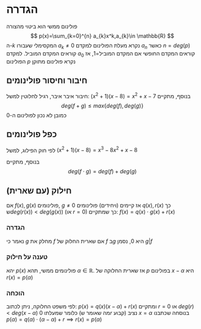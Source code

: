 # הגדרה
פולינום ממשי הוא ביטוי מהצורה
$$
p(x)=\sum_{k=0}^{n} a_{k}x^k,a_{k}\in \mathbb{R}
$$
ה-$k$ המקסימלי שעבורו $a_{k}\neq 0$ נקרא מעלת הפולינום
למקדם $a_{n}$ כאשר $n=deg(p)$ קוראים המקדם המוביל. למקדם $a_{0}$ קוראים המקדם החופשי
אם המקדם המוביל=1, אז הפולינום $p$ נקרא פולינום מתוקן
## חיבור וחיסור פולינומים
חיבור איבר איבר, רגיל לחלוטין למשל:
$(x^{2}+1)(x-8)=x^{2}+x-7$
בנוסף, מתקיים
$$
deg(f+g) \leq max\left\{ deg(f),deg(g) \right\} 
$$
כמובן לא נכון לפולינום ה-0
## כפל פולינומים
לפי חוק הפילוג, למשל
$(x^{2}+1)(x-8)=x^{3}-8x^{2}+x-8$

בנוסף, מתקיים
$$
deg(f\cdot g)=deg(f)+deg(g)
$$

## חילוק (עם שארית)
אם $f(x),g(x)$ פולינומים, $g\neq0$ אז קיימים (ויחידים) פולינומים $q(x),r(x)$ כך ש$deg(r(x))<deg(g(x))$ (או $r=0$) כך שמתקיים:
$f(x)=q(x)\cdot g(x)+r(x)$
### הגדרה
נאמר כי $g$ מחלק את $f$ אם שארית החלוק של $f$ ב$g$ היא 0, נסמן $g|f$
### טענה על חילוק
יהא $p(x)$ פולינומים ממשי, תהא $\alpha \in \mathbb{R}$. אז שארית החלוקה של $p$ בפולינום $x-\alpha$ היא $r(x)=p(\alpha)$
### הוכחה
לפי משפט החלוקה, ניתן לכתוב:
$p(x)=q(x)(x-\alpha)+r(x)$
ומתקיים $r=0$ או $deg(r)<deg(x-\alpha)$ כלומר שמעלתו 0 (מה שאומר ש$r$ קבוע)
נציב $x=\alpha$ בנוסחה שכתבנו
$p(\alpha)=q(\alpha)\cdot(\alpha-\alpha)+r\implies r(x)=p(\alpha)$
